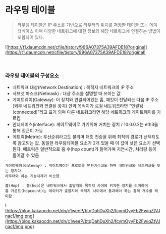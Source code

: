 # 라우팅 테이블
> 라우팅 테이블은 IP 주소를 기반으로 라우터의 위치를 저장한 테이블 또는 데이터베이스
이며 다양한 네트워크에 대한 정보와 해당 네트워크에 연결하는 방법이 포함되어 있다.
> 

![https://t1.daumcdn.net/cfile/tistory/996A07375A39AFDE18?original](https://t1.daumcdn.net/cfile/tistory/996A07375A39AFDE18?original)

</br>

### 라우팅 테이블의 구성요소

- 네트워크 대상(Network Destination) : 목적지 네트워크의 IP 주소
- 서브넷 마스크(Netmask) : 대상 주소를 설명할 때 쓰이는 값
- 게이트웨이(Gateway): 이 장치와 연결되어있는 홉, 패킷이 전달되는 다음 IP 주소(외부 네트워크와 연결된 장치) 만약 목적지가 로컬 네트워크라면 “연결됨(connected)”라고 표기 되며 다른 네트워크라면 해당 네트워크의 게이트웨이를 가르킴
- 인터페이스(interface): 게이트웨이로 가기위해 거치는 장치 / 10.0.0.2는 eth3을 통해 접근이 가능
- 메트릭(Metric): 우선순위라고도 불리며 패킷 전송을 위해 최적의 경로가 선택되도록 참고되는 값. 동일한 라우팅테이블 요소가 2개 있을 때 이 값이 낮은 요소가 선택된다. 메트릭은 일반적으로 홉 수(hop count)가 들어가며 지연시간, 처리량 등이 들어갈 수 있음

```
게이트웨이(Gateway) : 게이트웨이는 프로토콜 변환기라고도 하며 네트워크와 네트워크를 잇는 장치다. 
라우터와 하는 기능차제가 비슷함

홉(Hop) : 홉(hop)은 네트워크에서 출발지와 목적지 사이에 위치한 장치를 의미하며 
홉 카운트(hopcount)는 데이터가 출발지와 목적지 사이에서 통과해야 하는 홉의 개수를 의미함
```

![https://blog.kakaocdn.net/dn/c1weeP/btqDahDuXh2/fcymOyyFb2FwiqZtVJnac1/img.png](https://blog.kakaocdn.net/dn/c1weeP/btqDahDuXh2/fcymOyyFb2FwiqZtVJnac1/img.png)
